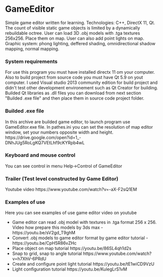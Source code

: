 # GameEditor

Simple game editor written for learning. Technologies: C++, DirectX 11, Qt. The count of visible static game objects is limited by a dynamically rebuildable octree. User can load 3D .obj models with .tga textures 256x256. Place them on map. User can also add point lights on map. Graphic system: phong lighting, deffered shading, omnidirectional shadow mapping, normal mapping.

<h3>System requirements</h3>
<p>For use this program you must have installed directx 11 om your computer. Also to build project from source code you must have Qt 5.9 on yout computer. I used Visual studio 2013 community edition for build project and didn't test other development environement such as Qt Creator for building. Builded Qt libraries as .dll files you can download from next section "Builded .exe file" and then place them in source code project folder.</p>


<h3>Builded .exe file</h3>
<p>In this archive are builded game editor, to launch program use GameEditor.exe file. In pathes.ini you can set the resolution of map editor window, set your numbers opposite width and height.
https://drive.google.com/open?id=1_-DNhJUg5RoLgKQ7VEtLhf9cKYRpb4wL</p>

<h3>Keyboard and mouse control</h3>
<p>You can see control in menu Help->Control of GameEditor</p>

<h3>Trailer (Test level constructed by Game Editor)</h3>
<p>Youtube video https://www.youtube.com/watch?v=-aX-F2sQ1EM</p>

<h3>Examples of use</h3>
<p>
  Here you can see examples of use game editor video on youtube
  <ul>
    <li>Game editor can read .obj model with textures in .tga format 256 x 256. Video how prepare this models by 3ds max - https://youtu.be/sV2gd_T9ghM</li>
    <li>Convert .obj models to game editor format by game editor tutorial - https://youtu.be/CpH5R86vZHc</li>
    <li>Place object on map tutorial https://youtu.be/86SL4qh1d2s</li>
    <li>Snap to grid, snap to angle tutorial https://www.youtube.com/watch?v=h7XhV-6PRdU</li>
    <li>Create and configure point light tutorial https://youtu.be/tE1wiCD9VzU</li>
    <li>Light configuration tutorial https://youtu.be/KulegLrS1vM</li>
  </ul>
</p>

